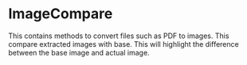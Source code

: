 # ImageCompare


This contains methods to convert files such as PDF to images. This compare extracted images with base. This will highlight the difference between the base image and actual image.

